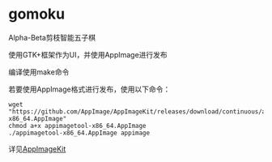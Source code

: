 # gomoku
Alpha-Beta剪枝智能五子棋

使用GTK+框架作为UI，并使用AppImage进行发布

编译使用make命令

若要使用AppImage格式进行发布，使用以下命令：

```shell
wget "https://github.com/AppImage/AppImageKit/releases/download/continuous/appimagetool-x86_64.AppImage"
chmod a+x appimagetool-x86_64.AppImage
./appimagetool-x86_64.AppImage appimage
```

详见[AppImageKit](https://github.com/AppImage/AppImageKit#appimagetool-usage)
